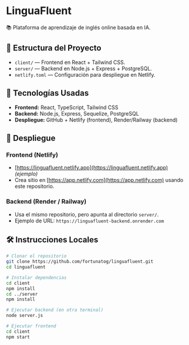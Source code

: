 # LinguaFluent

📚 Plataforma de aprendizaje de inglés online basada en IA.

## 📁 Estructura del Proyecto

- `client/` — Frontend en React + Tailwind CSS.
- `server/` — Backend en Node.js + Express + PostgreSQL.
- `netlify.toml` — Configuración para despliegue en Netlify.

## 🔧 Tecnologías Usadas

- **Frontend:** React, TypeScript, Tailwind CSS
- **Backend:** Node.js, Express, Sequelize, PostgreSQL
- **Despliegue:** GitHub + Netlify (frontend), Render/Railway (backend)

## 🚀 Despliegue

### Frontend (Netlify)
- [https://linguafluent.netlify.app](https://linguafluent.netlify.app) *(ejemplo)*
- Crea sitio en [https://app.netlify.com](https://app.netlify.com) usando este repositorio.

### Backend (Render / Railway)
- Usa el mismo repositorio, pero apunta al directorio `server/`.
- Ejemplo de URL: `https://linguafluent-backend.onrender.com`

## 🛠️ Instrucciones Locales

```bash
# Clonar el repositorio
git clone https://github.com/fortunatog/linguafluent.git
cd linguafluent

# Instalar dependencias
cd client
npm install
cd ../server
npm install

# Ejecutar backend (en otra terminal)
node server.js

# Ejecutar frontend
cd client
npm start
